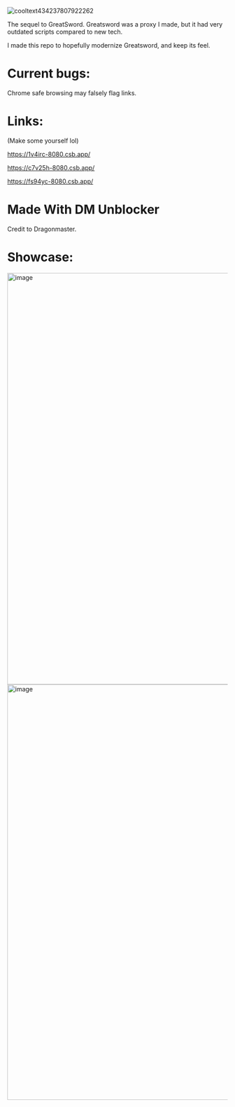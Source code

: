 ![cooltext434237807922262](https://user-images.githubusercontent.com/119009502/233846585-d725d79c-6e1a-4b29-b2be-3f247ed6d9e5.png)

The sequel to GreatSword. Greatsword was a proxy I made, but it had very outdated scripts compared to new tech. 

I made this repo to hopefully modernize Greatsword, and keep its feel.

# Current bugs:
Chrome safe browsing may falsely flag links.
# Links:

(Make some yourself lol)

https://1v4irc-8080.csb.app/

https://c7v25h-8080.csb.app/

https://fs94yc-8080.csb.app/



# Made With DM Unblocker

Credit to Dragonmaster.

# Showcase:

<img width="941" alt="image" src="https://user-images.githubusercontent.com/119009502/234257963-b32e4981-d77a-420b-b45a-36e322319a03.png">

<img width="950" alt="image" src="https://user-images.githubusercontent.com/119009502/234257998-56c56d97-c76f-428f-83db-8eb9db813f8d.png">
